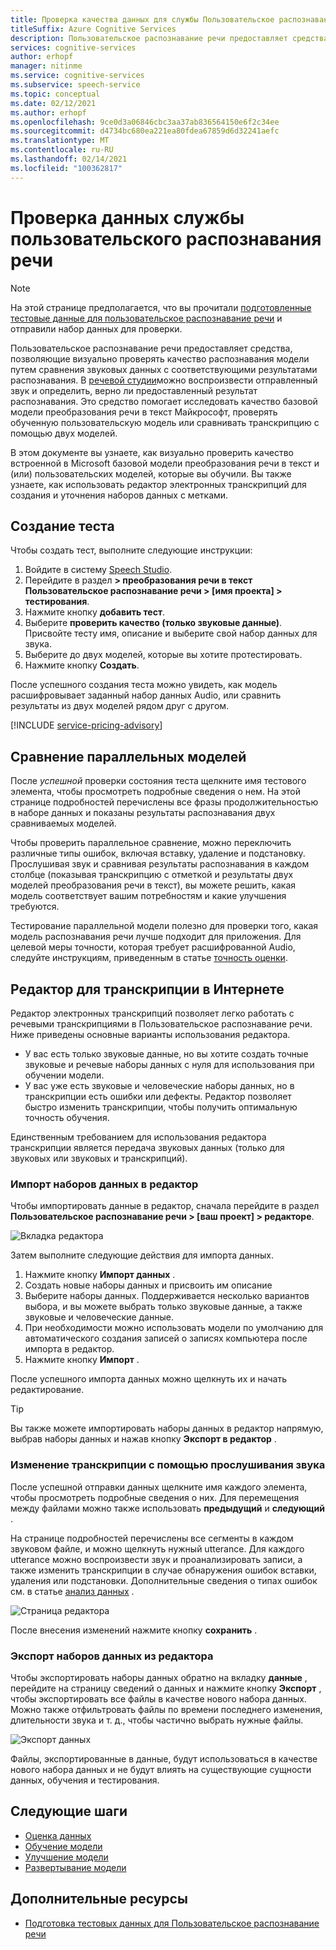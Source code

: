 ```yaml
---
title: Проверка качества данных для службы Пользовательское распознавание речи-Speech
titleSuffix: Azure Cognitive Services
description: Пользовательское распознавание речи предоставляет средства, позволяющие визуально проверять качество распознавания модели путем сравнения звуковых данных с соответствующими результатами распознавания. Можно воспроизвести отправленный звук и определить, верно ли предоставленный результат распознавания.
services: cognitive-services
author: erhopf
manager: nitinme
ms.service: cognitive-services
ms.subservice: speech-service
ms.topic: conceptual
ms.date: 02/12/2021
ms.author: erhopf
ms.openlocfilehash: 9ce0d3a06846cbc3aa37ab836564150e6f2c34ee
ms.sourcegitcommit: d4734bc680ea221ea80fdea67859d6d32241aefc
ms.translationtype: MT
ms.contentlocale: ru-RU
ms.lasthandoff: 02/14/2021
ms.locfileid: "100362817"
---
```

# <a name="inspect-custom-speech-data"></a>Проверка данных службы пользовательского распознавания речи

> [!NOTE]
> На этой странице предполагается, что вы прочитали [подготовленные тестовые данные для пользовательское распознавание речи](./how-to-custom-speech-test-and-train.md) и отправили набор данных для проверки.

Пользовательское распознавание речи предоставляет средства, позволяющие визуально проверять качество распознавания модели путем сравнения звуковых данных с соответствующими результатами распознавания. В [речевой студии](https://speech.microsoft.com/customspeech)можно воспроизвести отправленный звук и определить, верно ли предоставленный результат распознавания. Это средство помогает исследовать качество базовой модели преобразования речи в текст Майкрософт, проверять обученную пользовательскую модель или сравнивать транскрипцию с помощью двух моделей.

В этом документе вы узнаете, как визуально проверить качество встроенной в Microsoft базовой модели преобразования речи в текст и (или) пользовательских моделей, которые вы обучили. Вы также узнаете, как использовать редактор электронных транскрипций для создания и уточнения наборов данных с метками.

## <a name="create-a-test"></a>Создание теста

Чтобы создать тест, выполните следующие инструкции:

1. Войдите в систему [Speech Studio](https://speech.microsoft.com/customspeech).
2. Перейдите в раздел **> преобразования речи в текст Пользовательское распознавание речи > [имя проекта] > тестирования**.
3. Нажмите кнопку **добавить тест**.
4. Выберите **проверить качество (только звуковые данные)**. Присвойте тесту имя, описание и выберите свой набор данных для звука.
5. Выберите до двух моделей, которые вы хотите протестировать.
6. Нажмите кнопку **Создать**.

После успешного создания теста можно увидеть, как модель расшифровывает заданный набор данных Audio, или сравнить результаты из двух моделей рядом друг с другом.

[!INCLUDE [service-pricing-advisory](includes/service-pricing-advisory.md)]

## <a name="side-by-side-model-comparisons"></a>Сравнение параллельных моделей

После _успешной_ проверки состояния теста щелкните имя тестового элемента, чтобы просмотреть подробные сведения о нем. На этой странице подробностей перечислены все фразы продолжительностью в наборе данных и показаны результаты распознавания двух сравниваемых моделей.

Чтобы проверить параллельное сравнение, можно переключить различные типы ошибок, включая вставку, удаление и подстановку. Прослушивая звук и сравнивая результаты распознавания в каждом столбце (показывая транскрипцию с отметкой и результаты двух моделей преобразования речи в текст), вы можете решить, какая модель соответствует вашим потребностям и какие улучшения требуются.

Тестирование параллельной модели полезно для проверки того, какая модель распознавания речи лучше подходит для приложения. Для целевой меры точности, которая требует расшифрованной Audio, следуйте инструкциям, приведенным в статье [точность оценки](how-to-custom-speech-evaluate-data.md).

## <a name="online-transcription-editor"></a>Редактор для транскрипции в Интернете

Редактор электронных транскрипций позволяет легко работать с речевыми транскрипциями в Пользовательское распознавание речи. Ниже приведены основные варианты использования редактора. 

* У вас есть только звуковые данные, но вы хотите создать точные звуковые и речевые наборы данных с нуля для использования при обучении модели.
* У вас уже есть звуковые и человеческие наборы данных, но в транскрипции есть ошибки или дефекты. Редактор позволяет быстро изменить транскрипции, чтобы получить оптимальную точность обучения.

Единственным требованием для использования редактора транскрипции является передача звуковых данных (только для звуковых или звуковых и транскрипций).

### <a name="import-datasets-to-editor"></a>Импорт наборов данных в редактор

Чтобы импортировать данные в редактор, сначала перейдите в раздел **Пользовательское распознавание речи > [ваш проект] > редакторе**.

![Вкладка редактора](media/custom-speech/custom-speech-editor-detail.png)

Затем выполните следующие действия для импорта данных.

1. Нажмите кнопку **Импорт данных** .
1. Создать новые наборы данных и присвоить им описание
1. Выберите наборы данных. Поддерживается несколько вариантов выбора, и вы можете выбрать только звуковые данные, а также звуковые и человеческие данные.
1. При необходимости можно использовать модели по умолчанию для автоматического создания записей о записях компьютера после импорта в редактор.
1. Нажмите кнопку **Импорт** .

После успешного импорта данных можно щелкнуть их и начать редактирование.

> [!TIP]
> Вы также можете импортировать наборы данных в редактор напрямую, выбрав наборы данных и нажав кнопку **Экспорт в редактор** .

### <a name="edit-transcription-by-listening-to-audio"></a>Изменение транскрипции с помощью прослушивания звука

После успешной отправки данных щелкните имя каждого элемента, чтобы просмотреть подробные сведения о них. Для перемещения между файлами можно также использовать **предыдущий** и **следующий** .

На странице подробностей перечислены все сегменты в каждом звуковом файле, и можно щелкнуть нужный utterance. Для каждого utterance можно воспроизвести звук и проанализировать записи, а также изменить транскрипции в случае обнаружения ошибок вставки, удаления или подстановки. Дополнительные сведения о типах ошибок см. в статье [анализ данных](how-to-custom-speech-evaluate-data.md) .

![Страница редактора](media/custom-speech/custom-speech-editor.png)

После внесения изменений нажмите кнопку **сохранить** .

### <a name="export-datasets-from-the-editor"></a>Экспорт наборов данных из редактора

Чтобы экспортировать наборы данных обратно на вкладку **данные** , перейдите на страницу сведений о данных и нажмите кнопку **Экспорт** , чтобы экспортировать все файлы в качестве нового набора данных. Можно также отфильтровать файлы по времени последнего изменения, длительности звука и т. д., чтобы частично выбрать нужные файлы. 

![Экспорт данных](media/custom-speech/custom-speech-editor-export.png)

Файлы, экспортированные в данные, будут использоваться в качестве нового набора данных и не будут влиять на существующие сущности данных, обучения и тестирования.

## <a name="next-steps"></a>Следующие шаги

- [Оценка данных](how-to-custom-speech-evaluate-data.md)
- [Обучение модели](how-to-custom-speech-train-model.md)
- [Улучшение модели](./how-to-custom-speech-evaluate-data.md)
- [Развертывание модели](./how-to-custom-speech-train-model.md)

## <a name="additional-resources"></a>Дополнительные ресурсы

- [Подготовка тестовых данных для Пользовательское распознавание речи](./how-to-custom-speech-test-and-train.md)